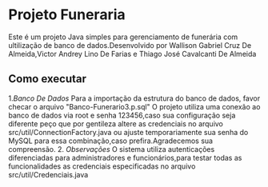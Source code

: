 # Projeto Funeraria

Este é um projeto Java simples para gerenciamento de funerária com ultilização de banco de dados.Desenvolvido por Wallison Gabriel Cruz De Almeida,Victor Andrey Lino De Farias e Thiago José Cavalcanti De Almeida

## Como executar

1.*Banco De Dados*
Para a importação da estrutura do banco de dados, favor checar o arquivo "Banco-Funerario3.p.sql"
O projeto utiliza uma conexão ao banco de dados via root e senha 123456,caso sua configuração seja diferente peço que por gentileza altere as credenciais no arquivo src/util/ConnectionFactory.java
ou ajuste temporariamente sua senha do MySQL para essa combinação,caso prefira.Agradecemos sua compreensão.
2. *Observações*
O sistema utiliza autenticações diferenciadas para administradores e funcionários,para testar todas as funcionalidades as credenciais especificadas no arquivo src/util/Credenciais.java
